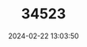 ---
title: "34523"
category: "Xylia mendoncae"
draft: false
date: 2024-02-22 13:03:50
languages:
  Portuguese: ["Muçalala"]
---
